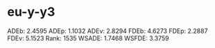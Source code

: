 # eu-y-y3

ADEb: 2.4595
ADEp: 1.1032
ADEv: 2.8294
FDEb: 4.6273
FDEp: 2.2887
FDEv: 5.1523
Rank: 1535
WSADE: 1.7468
WSFDE: 3.3759